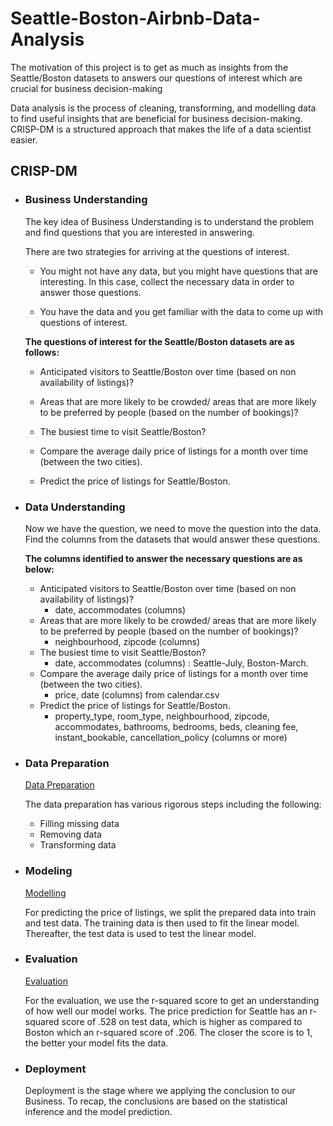 # Seattle-Boston-Airbnb-Data-Analysis

The motivation of this project is to get as much as insights from the Seattle/Boston datasets 
to answers our questions of interest which are crucial for business decision-making

Data analysis is the process of cleaning, transforming, and modelling data to find useful insights that are beneficial for business decision-making. CRISP-DM is a structured approach that makes the life of a data scientist easier.

## CRISP-DM

* ### Business Understanding

    The key idea of Business Understanding is to understand the problem and find questions that you are interested in answering.
    
    There are two strategies for arriving at the questions of interest.
    
    * You might not have any data, but you might have questions that are interesting. In this case, collect the necessary data in order to answer those questions.
    
    * You have the data and you get familiar with the data to come up with questions of interest.

    **The questions of interest for the Seattle/Boston datasets are as follows:**
 
    * Anticipated visitors to Seattle/Boston over time 
    (based on non availability of listings)?

    * Areas that are more likely to be crowded/ areas that are more likely to be 
      preferred by people (based on the number of bookings)?
     
    * The busiest time to visit Seattle/Boston?

    * Compare the average daily price of listings for a month over time (between the two cities).

    * Predict the price of listings for Seattle/Boston.
 
    
* ### Data Understanding

    Now we have the question, we need to move the question into the data. Find the columns from the datasets that would answer these questions.
    
    **The columns identified to answer the necessary questions are as below:**

   * Anticipated visitors to Seattle/Boston over time 
   (based on non availability of listings)?
     - date, accommodates (columns)
   * Areas that are more likely to be crowded/ areas that are more likely to be 
     preferred by people (based on the number of bookings)?
     - neighbourhood, zipcode (columns)
   * The busiest time to visit Seattle/Boston?
     - date, accommodates (columns) : Seattle-July, Boston-March.
   * Compare the average daily price of listings for a month over time (between the two cities).
     - price, date (columns) from calendar.csv
   * Predict the price of listings for Seattle/Boston.
     - property_type, room_type, neighbourhood, zipcode, accommodates, 
      bathrooms, bedrooms, beds, cleaning fee, instant_bookable, 
      cancellation_policy (columns or more) 


* ### Data Preparation

    [Data Preparation](https://github.com/jyothishkjames/Seattle-Boston-Airbnb-Data-Analysis/blob/master/data_prepration_modeling_evaluation.ipynb)
    
    The data preparation has various rigorous steps including the following:
    * Filling missing data
    * Removing data
    * Transforming data
* ### Modeling

    [Modelling](https://github.com/jyothishkjames/Seattle-Boston-Airbnb-Data-Analysis/blob/master/data_prepration_modeling_evaluation.ipynb)
    
    For predicting the price of listings, we split the prepared data into train and test data. The training data is then used to fit the linear model. Thereafter, the test data is used to test the linear model.

* ### Evaluation

    [Evaluation](https://github.com/jyothishkjames/Seattle-Boston-Airbnb-Data-Analysis/blob/master/data_prepration_modeling_evaluation.ipynb)
    
    For the evaluation, we use the r-squared score to get an understanding of how well our model works. The price prediction for Seattle has an r-squared score of .528 on test data, which is higher as compared to Boston which an r-squared score of .206. The closer the score is to 1, the better your model fits the data.
* ### Deployment

    Deployment is the stage where we applying the conclusion to our Business.  To recap, the conclusions are based on the statistical inference and the model prediction.